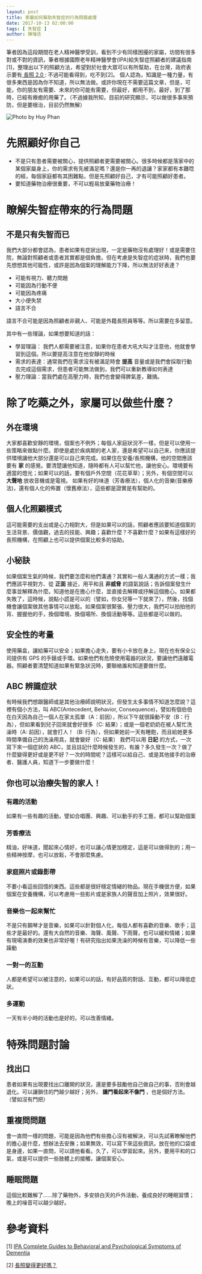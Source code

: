 ```yaml
---
layout: post
title: 家屬如何幫助失智症的行為問題處理 
date: 2017-10-13 02:00:00
tags: [ 失智症 ]
author: 陳璿丞
---
```

筆者因為這段期間在老人精神醫學受訓，看到不少有同樣困擾的家屬，坊間有很多對或不對的資訊，筆者根據國際老年精神醫學會(IPA)給失智症照顧者的建議指南[1]，整理出以下的照顧方法，希望對於社會大眾可以有所幫助，在台灣，政府表示要有[ 長照 2.0 ](http://www.ey.gov.tw/hot_topic.aspx?n=a1c2b2c174e64de7&sms=ab6812391dc74db8): 不過可能看得到，吃不到[2]。 個人認為，知識是一種力量，有很多東西是因為你不知道，所以無法做。或許你現在不需要這篇文章，但是，可能，你的朋友有需要、未來的你可能有需要，但最好，都用不到，最好，到了那時，已經有療癒的用藥了。（不過據我所知，目前的研究顯示，可以做很多事來預防，但是要根治，目前仍然無解）

![Photo by Huy Phan](https://i.imgur.com/pnKscIY.jpg)

<!--more-->


先照顧好你自己
==============

-   不是只有患者需要被關心，提供照顧者更需要被關心。很多時候都是落家中的某個家屬身上，你的需求有先被滿足嗎？還是你一再的退讓？家家都有本難唸的經，每個家庭都有其困難點，但是先照顧好自己，才有可能照顧好患者。
-   要知道藥物治療很重要，不可以輕易放棄藥物治療！

瞭解失智症帶來的行為問題
========================

不是只有失智而已
----------------

我們大部分都會認為，患者如果有症狀出現，一定是藥物沒有處理好！或是需要住院，無論對照顧者或患者其實都是個負擔。但在考慮是失智症的症狀時，我們也要先想想其他可能性，或許是因為個案的理解能力下降，所以無法好好表達？

-   可能有視力、聽力問題
-   可能因為行動不便
-   可能因為疼痛
-   大小便失禁
-   語言不合

語言不合可能是因為照顧者非親人、可能是外籍長照員等等。所以需要在多留意。

其中有一些理論，如果想要知道的話：

-   學習理論： 我們人都需要被注意，如果你在患者大吼大叫才注意他，他就會學習到這個。所以要提高注意在他安靜的時候
-   需求的表達：通常我們在需求沒有被滿足時會 **提高** 音量或是我們會採取行動去完成這個需求，但患者可能無法做到，我們可以重新教導如何表達
-   壓力理論：當我們處在高壓力時，我們也會變得脾氣差，難搞。

除了吃藥之外，家屬可以做些什麼？
================================

外在環境
--------

大家都喜歡安靜的環境，個案也不例外；每個人家庭狀況不一樣，但是可以使用一些策略來做點什麼。即使是處於疾病期的老人家，還是希望可以自己來，你應該提供環境讓他大部分還是可以自己來完成。如果住在安養/長照機構，他的空間應該要有 **家** 的感覺。要清楚讓他知道，隨時都有人可以幫忙他，讓他安心。環境要有適當的燈光；如果可以的話，要有個戶外空間（花花草草）；另外，有個空間可以 **大聲地** 放收音機或是電視。 如果有好的味道（芳香療法），個人化的音樂(音樂療法)，還有個人化的佈置（懷舊療法），這些都是證實是有幫助的。

個人化照顧模式
--------------

這可能需要的支出或是心力相對大，但是如果可以的話，照顧者應該要知道個案的生活背景、價值觀，過去的技能、興趣；喜歡什麼？不喜歡什麼？如果有這樣好的長照機構，在照顧上也可以提供個案比較多的協助。

小秘訣
------

如果個案生氣的時候，我們要怎麼和他們溝通？其實和一般人溝通的方式一樣；我們應該平視對方、從 **正面** 接近，用平和且 **非威脅** 的語氣說話；告訴個案發生什麼事並解釋為什麼。知道他是在擔心什麼，並直接去解釋或抒解這個擔心。如果都失敗了，這時候，說點小謊是可以的（譬如，你女兒等一下就來了），然後，找個機會讓個案做其他事情可以放鬆。如果個案很緊張、壓力很大，我們可以拍拍他的背、握握他的手，換個環境、換個場所、換個活動等等。這些都是可以做的。

安全性的考量
------------

使用藥盒，讓給藥可以安全；如果擔心走失，要有小卡放在身上，現在也有保全公司提供有 GPS 的手錶或手環。如果他們有危險使用電器的狀況，要讓他們遠離電器。照顧者要清楚知道如果有緊急狀況時，要聯絡誰和知道要做什麼。

ABC 辨識症狀
------------

有時候我們想跟醫師或是其他治療師說明狀況，但發生太多事情不知道怎麼說？這裡有個小方法，叫 ABC(Antecedent, Behavior, Consequence)，譬如有個伯伯在白天因為自己一個人在家太孤單（A：前因），所以下午就很躁動不安（B：行為），但如果看到兒子回來就會好很多（C: 結果）；或是一個老奶奶在被人幫忙洗澡時（A: 前因），就會打人！（B: 行為），但如果她前一天有睡飽，而且給她更多時間準備自己的洗澡用具，就會變好（C: 結果） 我們可以用 **日記** 的方式，一次寫下來一個症狀的 ABC，並且註記什麼時候發生的，有誰？多久發生一次？做了什麼變得更好或是更不好？一次的時間呢？這樣可以給自己、或是其他接手的治療者、醫護人員，知道下一步要做什麼！

你也可以治療失智的家人！
------------------------

### 有趣的活動

如果有一些有趣的活動，譬如合唱團、興趣、可以動手的手工藝，都可以幫助個案

### 芳香療法

精油，好味道，聞起來心情好，也可以讓心情更加穩定，這是可以做得到的；用一些精神按摩，也可以放鬆，不會那麼焦慮。

### 家庭照片或錄影帶

不要小看這些回憶的東西。這些都是很好穩定情緒的物品。現在手機很方便，如果個案在安養機構，可以考慮用一些影片或是家族人的聲音加上照片，效果很好。

### 音樂也一起來幫忙

不是只有鋼琴才是音樂，如果可以針對個人化，每個人都有喜歡的音樂、歌手；這些才是最好的。還有大自然的音樂、海聲、風聲、下雨聲，也可以緩和情緒；如果有現場演奏的效果也非常好喔！有研究指出如果洗澡的時候有音樂，可以降低一些躁動

### 一對一的互動

人都是希望可以被注意的，如果可以的話，有好品質的對話、互動，都可以降低症狀。

### 多運動

一天有半小時的活動也是好的，可以改善情緒。

特殊問題討論
============

找出口
------

患者如果有出現要找出口離開的狀況，還是要多鼓勵他自己做自己的事，否則會越退化。可以讓鎖住的門越少越好；另外， **讓門看起來不像門** ，也是個好方法。（譬如沒有門把）

重複問問題
----------

會一直問一樣的問題，可能是因為他們有些擔心沒有被解決，可以先試著瞭解他們的擔心是什麼，想辦法去安撫；如果無效，可以寫下來這些資訊，放在他的口袋或是身邊，如果一直問，可以請他看看。久了，可以學習起來。另外，要用平和的口氣，或是可以提供一些肢體上的接觸，讓個案安心。

睡眠問題
--------

這個比較難解了……除了藥物外，多安排白天的戶外活動，養成良好的睡眠習慣；晚上的噪音可以越少越好。

參考資料
========

[1] [IPA Complete Guides to Behavioral and Psychological Symptoms of Dementia ](https://www.ipa-online.org/publications/guides-to-bpsd)

[2] [長照變得更好嗎？](https://www.twreporter.org/a/opinion-long-term-care-version2)
